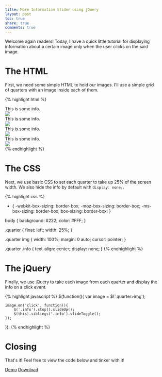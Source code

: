 ```yaml
---
title: More Information Slider using jQuery
layout: post
toc: true
share: true
comments: true
---
```


Welcome again readers! Today, I have a quick little tutorial for displaying information about a certain image only when the user clicks on the said image.

# The HTML

First, we need some simple HTML to hold our images. I'll use a simple grid of quarters with an image inside each of them.

{% highlight html %}
<div class="quarter">
    <div class="info">
    	This is some info.
    </div>
    <img src="http://lorempixel.com/300/300/people/">
</div>

<div class="quarter">
    <div class="info">
    	This is some info.
    </div>
    <img src="http://lorempixel.com/300/300/abstract/">
</div>

<div class="quarter">
    <div class="info">
    	This is some info.
    </div>
    <img src="http://lorempixel.com/300/300/city/">
</div>

<div class="quarter">
    <div class="info">
    	This is some info.
    </div>
    <img src="http://lorempixel.com/300/300/sports/">
</div>
{% endhighlight %}

# The CSS

Next, we use basic CSS to set each quarter to take up 25% of the screen width. We also hide the info by default with `display: none;`.

{% highlight css %}
* {
    -webkit-box-sizing: border-box;
    -moz-box-sizing: border-box;
    -ms-box-sizing: border-box;
    box-sizing: border-box;
}

body {
    background: #222;
    color: #FFF;
}

.quarter {
    float: left;
    width: 25%;
}

.quarter img {
    width: 100%;
    margin: 0 auto;
    cursor: pointer;
}

.quarter .info {
    text-align: center;
    display: none;
}
{% endhighlight %}

# The jQuery

Finally, we use jQuery to take each image from each quarter and display the info on a click event.

{% highlight javascript %}
$(function(){
	var image = $('.quarter>img');

	image.on('click', function(){
		$('.info').stop().slideUp();
		$(this).siblings('.info').slideToggle();
	});
});
{% endhighlight %}

# Closing

That's it! Feel free to view the code below and tinker with it!

<a href="/labs/more-information-slider" class="button">Demo</a>
<a href="/labs/more-information-slider/more-information-slider.zip" class="button">Download</a>